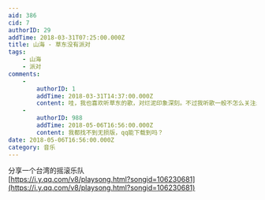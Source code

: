 ```yaml
---
aid: 386
cid: 7
authorID: 29
addTime: 2018-03-31T07:25:00.000Z
title: 山海 - 草东没有派对
tags:
    - 山海
    - 派对
comments:
    -
        authorID: 1
        addTime: 2018-03-31T14:37:00.000Z
        content: 哇，我也喜欢听草东的歌，对烂泥印象深刻。不过我听歌一般不怎么关注乐队，才知道是台湾的。
    -
        authorID: 988
        addTime: 2018-05-06T16:56:00.000Z
        content: 我都找不到无损版，qq能下载到吗？
date: 2018-05-06T16:56:00.000Z
category: 音乐
---
```


分享一个台湾的摇滚乐队  
[https://i.y.qq.com/v8/playsong.html?songid=106230681](https://i.y.qq.com/v8/playsong.html?songid=106230681)
